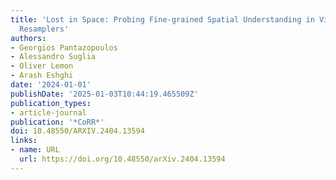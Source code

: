 ```yaml
---
title: 'Lost in Space: Probing Fine-grained Spatial Understanding in Vision and Language
  Resamplers'
authors:
- Georgios Pantazopoulos
- Alessandro Suglia
- Oliver Lemon
- Arash Eshghi
date: '2024-01-01'
publishDate: '2025-01-03T10:44:19.465509Z'
publication_types:
- article-journal
publication: '*CoRR*'
doi: 10.48550/ARXIV.2404.13594
links:
- name: URL
  url: https://doi.org/10.48550/arXiv.2404.13594
---
```

